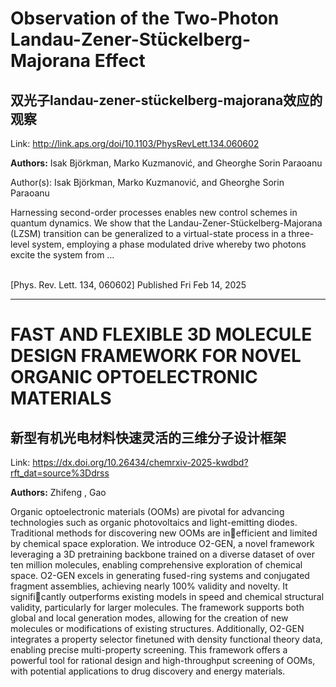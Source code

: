 # Observation of the Two-Photon Landau-Zener-Stückelberg-Majorana Effect

## 双光子landau-zener-stückelberg-majorana效应的观察

Link: http://link.aps.org/doi/10.1103/PhysRevLett.134.060602

**Authors:** Isak Björkman, Marko Kuzmanović, and Gheorghe Sorin Paraoanu

Author(s): Isak Björkman, Marko Kuzmanović, and Gheorghe Sorin Paraoanu<br /><p>Harnessing second-order processes enables new control schemes in quantum dynamics. We show that the Landau-Zener-Stückelberg-Majorana (LZSM) transition can be generalized to a virtual-state process in a three-level system, employing a phase modulated drive whereby two photons excite the system from …</p><br />[Phys. Rev. Lett. 134, 060602] Published Fri Feb 14, 2025


---
# FAST AND FLEXIBLE 3D MOLECULE DESIGN FRAMEWORK FOR NOVEL ORGANIC OPTOELECTRONIC MATERIALS

## 新型有机光电材料快速灵活的三维分子设计框架

Link: https://dx.doi.org/10.26434/chemrxiv-2025-kwdbd?rft_dat=source%3Ddrss

**Authors:** Zhifeng , Gao

Organic optoelectronic materials (OOMs) are pivotal for advancing technologies such as organic photovoltaics and light-emitting diodes. Traditional methods for discovering new OOMs are inefficient and limited by chemical space exploration. We introduce O2-GEN, a novel framework leveraging a 3D pretraining backbone trained on a diverse dataset of over ten million molecules, enabling comprehensive exploration of chemical space. O2-GEN excels in generating fused-ring systems and conjugated fragment assemblies, achieving nearly 100% validity and novelty. It significantly outperforms existing models in speed and chemical structural validity, particularly for larger molecules. The framework supports both global and local generation modes, allowing for the creation of new molecules or modifications of existing structures. Additionally, O2-GEN integrates a property selector finetuned with density functional theory data, enabling precise multi-property screening. This framework offers a powerful tool for rational design and high-throughput screening of OOMs, with potential applications to drug discovery and energy materials.

